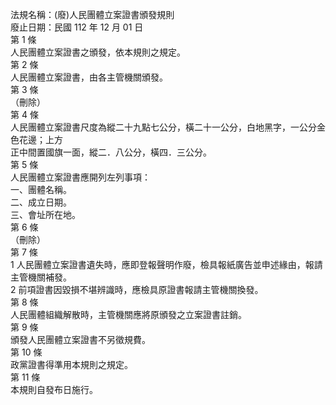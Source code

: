 法規名稱：(廢)人民團體立案證書頒發規則  
廢止日期：民國 112 年 12 月 01 日  
第 1 條  
人民團體立案證書之頒發，依本規則之規定。  
第 2 條  
人民團體立案證書，由各主管機關頒發。  
第 3 條  
（刪除）  
第 4 條  
人民團體立案證書尺度為縱二十九點七公分，橫二十一公分，白地黑字，一公分金色花邊；上方  
正中間置國旗一面，縱二．八公分，橫四．三公分。  
第 5 條  
人民團體立案證書應開列左列事項：  
一、團體名稱。  
二、成立日期。  
三、會址所在地。  
第 6 條  
（刪除）  
第 7 條  
1 人民團體立案證書遺失時，應即登報聲明作廢，檢具報紙廣告並申述緣由，報請主管機關補發。  
2 前項證書因毀損不堪辨識時，應檢具原證書報請主管機關換發。  
第 8 條  
人民團體組織解散時，主管機關應將原頒發之立案證書註銷。  
第 9 條  
頒發人民團體立案證書不另徵規費。  
第 10 條  
政黨證書得準用本規則之規定。  
第 11 條  
本規則自發布日施行。  


